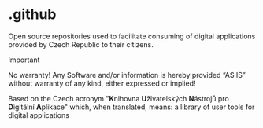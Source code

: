 # .github

Open source repositories used to facilitate consuming of digital applications provided by Czech Republic to their citizens.

> [!IMPORTANT]
> No warranty!
> Any Software and/or information is hereby provided “AS IS” without warranty of any kind, either expressed or implied!

Based on the Czech acronym "**K**nihovna **U**živatelských **N**ástrojů pro **D**igitální **A**plikace" which, when translated, means: a library of user tools for digital applications


